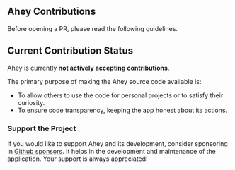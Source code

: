 ## Ahey Contributions

Before opening a PR, please read the following guidelines.

## Current Contribution Status

Ahey is currently **not actively accepting contributions**.

The primary purpose of making the Ahey source code available is:

- To allow others to use the code for personal projects or to satisfy their curiosity.
- To ensure code transparency, keeping the app honest about its actions.

### Support the Project

If you would like to support Ahey and its development, consider sponsoring in [Github sponsors](https://github.com/sponsors/vasanthv). It helps in the development and maintenance of the application. Your support is always appreciated!
